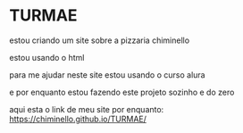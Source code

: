 # TURMAE

estou criando um site sobre a pizzaria chiminello

estou usando o html 

para me ajudar neste site estou usando o curso alura

e por enquanto estou fazendo este projeto sozinho e do zero

aqui esta o link de meu site por enquanto: https://chiminello.github.io/TURMAE/
